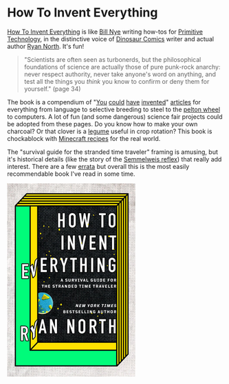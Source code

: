 # How To Invent Everything

[How To Invent Everything](http://www.howtoinventeverything.com/) is like [Bill Nye](https://www.billnye.com/) writing how-tos for [Primitive Technology](https://www.youtube.com/channel/UCAL3JXZSzSm8AlZyD3nQdBA), in the distinctive voice of [Dinosaur Comics](https://www.qwantz.com/) writer and actual author [Ryan North](https://en.wikipedia.org/wiki/Ryan_North). It's fun!

> "Scientists are often seen as turbonerds, but the philosophical foundations of science are actually those of pure punk-rock anarchy: never respect authority, never take anyone's word on anything, and test all the things you _think_ you know to confirm or deny them for yourself." (page 34)

The book is a compendium of "[You](http://blog.sigfpe.com/2006/08/you-could-have-invented-monads-and.html) [could](http://www.ams.org/notices/200601/fea-chow.pdf) [have](https://reprog.wordpress.com/2010/05/13/you-could-have-invented-git-and-maybe-you-already-have/) [invented](http://luis.impa.br/aulas/lectures/inventingTopology.pdf)" [articles](http://blog.ezyang.com/2012/02/anatomy-of-you-could-have-invented/) for everything from language to selective breeding to steel to the [pelton wheel](https://en.wikipedia.org/wiki/Pelton_wheel) to computers. A lot of fun (and some dangerous) science fair projects could be adopted from these pages. Do you know how to make your own charcoal? Or that clover is a [legume](https://en.wikipedia.org/wiki/Legume) useful in crop rotation? This book is chockablock with [Minecraft recipes](https://minecraft.gamepedia.com/Recipe) for the real world.

The "survival guide for the stranded time traveler" framing is amusing, but it's historical details (like the story of the [Semmelweis reflex](https://en.wikipedia.org/wiki/Semmelweis_reflex)) that really add interest. There are a few [errata](http://www.howtoinventeverything.com/errata) but overall this is the most easily recommendable book I've read in some time.

![How To Invent Everything cover](cover.jpg)
